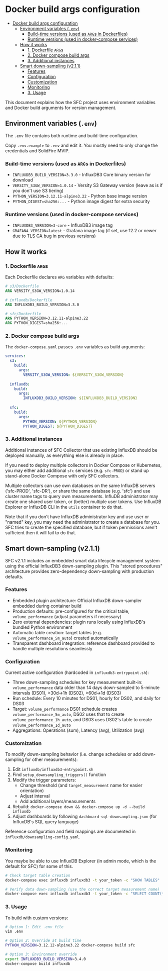 # Docker build args configuration

- [Docker build args configuration](#docker-build-args-configuration)
  - [Environment variables (`.env`)](#environment-variables-env)
    - [Build-time versions (used as `ARG`s in Dockerfiles)](#build-time-versions-used-as-args-in-dockerfiles)
    - [Runtime versions (used in docker-compose services)](#runtime-versions-used-in-docker-compose-services)
  - [How it works](#how-it-works)
    - [1. Dockerfile `ARG`s](#1-dockerfile-args)
    - [2. Docker compose build args](#2-docker-compose-build-args)
    - [3. Additional instances](#3-additional-instances)
  - [Smart down-sampling (v2.1.1)](#smart-down-sampling-v211)
    - [Features](#features)
    - [Configuration](#configuration)
    - [Customization](#customization)
    - [Monitoring](#monitoring)
    - [3. Usage](#3-usage)


This document explains how the SFC project uses environment variables and Docker build arguments for version management.

## Environment variables (`.env`)

The `.env` file contains both runtime and build-time configuration.

Copy `.env.example` to `.env` and edit it. You mostly need to only change the credentials and SolidFire MVIP.

### Build-time versions (used as `ARG`s in Dockerfiles)

- `INFLUXDB3_BUILD_VERSION=3.3.0` - InfluxDB3 Core binary version for download
- `VERSITY_S3GW_VERSION=1.0.14` - Versity S3 Gateway version (leave as is if you don't use S3 tiering)
- `PYTHON_VERSION=3.12.11-alpine3.22` - Python base image version
- `PYTHON_DIGEST=sha256:...` - Python image digest for extra security

### Runtime versions (used in docker-compose services)

- `INFLUXDB3_VERSION=3-core` - InfluxDB3 image tag
- `GRAFANA_VERSION=latest` - Grafana image tag (if set, use 12.2 or newer due to TLS CA bug in previous versions)

## How it works

### 1. Dockerfile `ARG`s

Each Dockerfile declares `ARG` variables with defaults:

```dockerfile
# s3/Dockerfile
ARG VERSITY_S3GW_VERSION=1.0.14

# influxdb/Dockerfile  
ARG INFLUXDB3_BUILD_VERSION=3.3.0

# sfc/Dockerfile
ARG PYTHON_VERSION=3.12.11-alpine3.22
ARG PYTHON_DIGEST=sha256:...
```

### 2. Docker compose build args

The `docker-compose.yaml` passes `.env` variables as build arguments:

```yaml
services:
  s3:
    build:
      args:
        VERSITY_S3GW_VERSION: ${VERSITY_S3GW_VERSION}
        
  influxdb:
    build:
      args:
        INFLUXDB3_BUILD_VERSION: ${INFLUXDB3_BUILD_VERSION}
        
  sfc:
    build:
      args:
        PYTHON_VERSION: ${PYTHON_VERSION}
        PYTHON_DIGEST: ${PYTHON_DIGEST}
```

### 3. Additional instances

Additional instances of SFC Collector that use existing InfluxDB should be deployed manually, as everything else is already in place.

If you need to deploy multiple collectors in Docker Compose or Kubernetes, you may either add additional `sfc` services (e.g. `sfc-PROD`) or stand up stand-alone Docker Compose with only SFC collectors.

Multiple collectors can use own databases on the same InfluxDB servers ('sfc-PROD', 'sfc-DR'), or share the same database (e.g. 'sfc') and use cluster name tags to query own measurements. InfluDB administrator may create one shared user token, or (better) multiple user tokens. Use InfluxDB Explorer or InfluxDB CLI in the `utils` container to do that.

Note that if you don't have InfluxDB administrator key and use user or "named" key, you may need the administrator to create a database for you. SFC tries to create the specified database, but if token permissions aren't sufficient then it will fail to do that.

## Smart down-sampling (v2.1.1)

SFC v2.1.1 includes an embedded smart data lifecycle management system using the official InfluxDB3 down-sampling plugin. This "stored procedures" architecture provides zero-dependency down-sampling with production defaults.

### Features

- Embedded plugin architecture: Official InfluxDB down-sampler embedded during container build
- Production defaults: pre-configured for the critical table, `volume_performance` (adjust parameters if necessary)
- Zero external dependencies: plugin runs locally using InfluxDB's bundled Python environment
- Automatic table creation: target tables (e.g. `volume_performance_5m_auto`) created automatically
- Transparent dashboard integration: reference dashboard provided to handle multiple resolutions seamlessly

### Configuration

Current active configuration (hardcoded in `influxdb3-entrypoint.sh`):

- Three down-sampling schedules for key measurement built-in: `volume_performance` data older than 14 days down-sampled to 5-minute intervals (DS01), >30d->1h (DS02), >60d->1d (DS03)
- Run schedule: Every 10 minutes for DS01, hourly for DS02, and daily for DS03
- Target: `volume_performance` DS01 schedule creates `volume_performance_5m_auto`, DS02 uses that to create `volume_performance_1h_auto`, and DS03 uses DS02's table to create `volume_performance_1d_auto`
- Aggregations: Operations (sum), Latency (avg), Utilization (avg)

### Customization

To modify down-sampling behavior (i.e. change schedules or add down-sampling for other measurements):

1. Edit `influxdb/influxdb3-entrypoint.sh`
2. Find `setup_downsampling_triggers()` function
3. Modify the trigger parameters:
   - Change threshold (and `target_measurement` name for easier orientation)
   - Adjust interval
   - Add additional layers/measurements
4. Rebuild: `docker-compose down && docker-compose up -d --build influxdb`
5. Adjust dashboards by following `dashboard-sql-downsampling.json` (for InfluxDB's SQL query language)

Reference configuration and field mappings are documented in `influxdb/downsampling-config.yaml`.

### Monitoring

You maybe be able to use InfluxDB Explorer (in admin mode, which is the default for SFC) for some of this.

```bash
# Check target table creation
docker-compose exec influxdb influxdb3 -t your_token -c "SHOW TABLES"

# Verify data down-sampling (use the correct target measurement name)
docker-compose exec influxdb influxdb3 -t your_token -c "SELECT COUNT(*) FROM volume_performance_5m_auto"
```

### 3. Usage

To build with custom versions:

```bash
# Option 1: Edit .env file
vim .env

# Option 2: Override at build time
PYTHON_VERSION=3.12.12-alpine3.22 docker-compose build sfc

# Option 3: Environment override
export INFLUXDB3_BUILD_VERSION=3.4.0
docker-compose build influxdb
```

